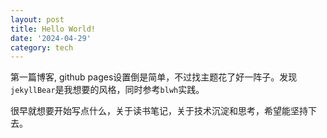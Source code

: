 ```yaml
---
layout: post
title: Hello World!
date: '2024-04-29'
category: tech
---
```


第一篇博客, github pages设置倒是简单，不过找主题花了好一阵子。发现<code>jekyllBear</code>是我想要的风格，同时参考<code>blwh</code>实践。

很早就想要开始写点什么，关于读书笔记，关于技术沉淀和思考，希望能坚持下去。